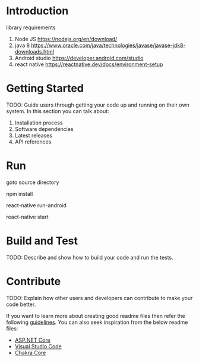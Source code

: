 # Introduction 
library requirements
1.	Node JS https://nodejs.org/en/download/
2.	java 8 https://www.oracle.com/java/technologies/javase/javase-jdk8-downloads.html
3.	Android studio https://developer.android.com/studio
4.	react native  https://reactnative.dev/docs/environment-setup





# Getting Started
TODO: Guide users through getting your code up and running on their own system. In this section you can talk about:
1.	Installation process
2.	Software dependencies
3.	Latest releases
4.	API references

# Run
goto source directory 

npm install 

react-native run-android

react-native start



# Build and Test
TODO: Describe and show how to build your code and run the tests. 





# Contribute
TODO: Explain how other users and developers can contribute to make your code better. 

If you want to learn more about creating good readme files then refer the following [guidelines](https://docs.microsoft.com/en-us/azure/devops/repos/git/create-a-readme?view=azure-devops). You can also seek inspiration from the below readme files:
- [ASP.NET Core](https://github.com/aspnet/Home)
- [Visual Studio Code](https://github.com/Microsoft/vscode)
- [Chakra Core](https://github.com/Microsoft/ChakraCore)